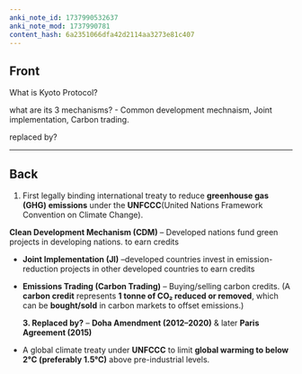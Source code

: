 ```yaml
---
anki_note_id: 1737990532637
anki_note_mod: 1737990781
content_hash: 6a2351066dfa42d2114aa3273e81c407
---
```


## Front

What is Kyoto Protocol?  
  
what are its 3 mechanisms? - Common development mechnaism, Joint implementation, Carbon trading.   
  
replaced by?

<hr/>

## Back

1. First legally binding international treaty to reduce **greenhouse gas (GHG) emissions** under the **UNFCCC**(United Nations Framework Convention on Climate Change).  
  
**Clean Development Mechanism (CDM)** – Developed nations fund green projects in developing nations. to earn credits  
- **Joint Implementation (JI)** –developed countries invest in emission-reduction projects in other developed countries to earn credits
- **Emissions Trading (Carbon Trading)** – Buying/selling carbon credits. (A **carbon credit** represents **1 tonne of CO₂ reduced or removed**, which can be **bought/sold** in carbon markets to offset emissions.)  
    
  **3. Replaced by?** – **Doha Amendment (2012–2020)** & later **Paris Agreement (2015)**
- A global climate treaty under **UNFCCC** to limit **global warming to below 2°C (preferably 1.5°C)** above pre-industrial levels.